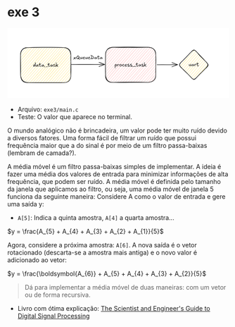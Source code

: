# exe 3

![](diagram.png)

- Arquivo: `exe3/main.c`
- Teste: O valor que aparece no terminal.

O mundo analógico não é brincadeira, um valor pode ter muito ruído devido a diversos fatores. Uma forma fácil de filtrar um ruído que possui frequência maior que a do sinal é por meio de um filtro passa-baixas (lembram de camada?).

A média móvel é um filtro passa-baixas simples de implementar. A ideia é fazer uma média dos valores de entrada para minimizar informações de alta frequência, que podem ser ruído. A média móvel é definida pelo tamanho da janela que aplicamos ao filtro, ou seja, uma média móvel de janela 5 funciona da seguinte maneira: Considere A como o valor de entrada e gere uma saída y:

- `A[5]`: Indica a quinta amostra, `A[4]` a quarta amostra...

$y = \frac{A_{5} + A_{4} + A_{3} + A_{2} + A_{1}}{5}$

Agora, considere a próxima amostra: `A[6]`. A nova saída é o vetor rotacionado (descarta-se a amostra mais antiga) e o novo valor é adicionado ao vetor:

$y = \frac{\boldsymbol{A_{6}} + A_{5} + A_{4} + A_{3} + A_{2}}{5}$

> Dá para implementar a média móvel de duas maneiras: com um vetor ou de forma recursiva.

- Livro com ótima explicação: [The Scientist and Engineer's Guide to Digital Signal Processing](https://www.analog.com/media/en/technical-documentation/dsp-book/dsp_book_ch15.pdf)
